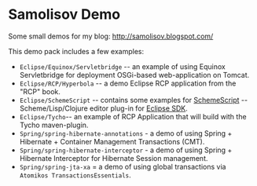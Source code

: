Samolisov Demo
==============
Some small demos for my blog: http://samolisov.blogspot.com/

This demo pack includes a few examples:

 * `Eclipse/Equinox/Servletbridge` -- an example of using Equinox Servletbridge for deployment OSGi-based web-application
on Tomcat.
 * `Eclipse/RCP/Hyperbola` -- a demo Eclipse RCP application from the "RCP" book.
 * `Eclipse/SchemeScript` -- contains some examples for [SchemeScript](http://github.com/schemeway/SchemeScript) -- 
Scheme/Lisp/Clojure editor plug-in for [Eclipse SDK](http://eclipse.org).
 * `Eclipse/Tycho`-- an example of RCP Application that will build with the Tycho maven-plugin.
 * `Spring/spring-hibernate-annotations` - a demo of using Spring + Hibernate + Container Management Transactions (CMT).
 * `Spring/spring-hibernate-interceptor` - a demo of using Spring + Hibernate Interceptor for Hibernate Session management.
 * `Spring/spring-jta-xa` = a demo of using global transactions via `Atomikos TransactionsEssentials`.
